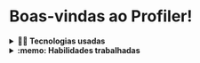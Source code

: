 # Boas-vindas ao Profiler!
<details>
  <summary><strong>👨‍💻 Tecnologias usadas</strong></summary><br />
  - python
  - pytest
</details>

<details>
  <summary><strong>:memo: Habilidades trabalhadas </strong></summary>

- Encontrar bugs no código de uma aplicação escrita em Python;
- Corrigir bugs no código de uma aplicação escrita em Python;
- Criar testes para uma aplicação escrita em Python;
- Utilizar o `pytest` para criar testes automatizados em uma aplicação escrita em Python.

<!-- 🤔 [HS] Escrevam as habilidade utilizando a Taxonomia de Bloom. -->

</details>
